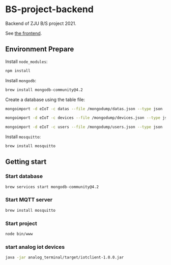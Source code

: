 # BS-project-backend
Backend of ZJU B/S project 2021.

See [the frontend](https://github.com/famishedfish/BS-project-frontend).

## Environment Prepare

Install `node_modules`:

```bash
npm install
```

Install `mongodb`:

```bash
brew install mongodb-community@4.2
```

Create a database using the table file:

```bash
mongoimport -d eIoT -c datas --file /mongodump/datas.json --type json
```
```bash
mongoimport -d eIoT -c devices --file /mongodump/devices.json --type json
```
```bash
mongoimport -d eIoT -c users --file /mongodump/users.json --type json
```

Install `mosquitto`:

```bash
brew install mosquitto
```

## Getting start


### Start database

```bash
brew services start mongodb-community@4.2
```

### Start MQTT server

```bash
brew install mosquitto
```


### Start project

```bash
node bin/www
```

### start analog iot devices

```bash
java -jar analog_terminal/target/iotclient-1.0.0.jar
```
